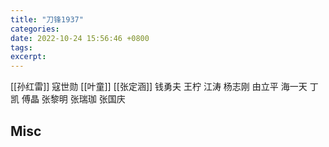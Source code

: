 ```yaml
---
title: "刀锋1937"
categories: 
date: 2022-10-24 15:56:46 +0800
tags: 
excerpt: 
---
```


[[孙红雷]]
寇世勋
[[叶童]]
[[张定涵]]
钱勇夫
王柠
江涛
杨志刚
由立平
海一天
丁凯
傅晶
张黎明
张瑞珈
张国庆


## Misc



